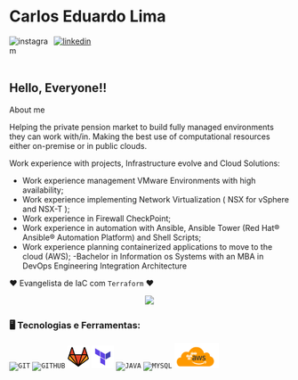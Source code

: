 
<div display="inline-block">
 
 <h1 align="left">Carlos Eduardo Lima</h1>
 <a href="https://www.instagram.com/dudu.lima/">
    <img align="left" width="80px" src="https://i.ibb.co/qkGSp1D/instagram.png" alt="instagram" style="vertical-align:top;">
  </a> 

  <a href="https://www.linkedin.com/in/carlos-eduardo-lima-b13573113/">
    <img width="80px" src="https://i.ibb.co/RyZx12b/linkedin.png" alt="linkedin" style="vertical-align:top;">
  </a>
</div>

</br>
</br>

## Hello, Everyone!!

About me

Helping the private pension market to build fully managed environments they can work with/in. Making the best use of computational resources either on-premise or in public clouds.

Work experience with projects, Infrastructure evolve and Cloud Solutions:
- Work experience management VMware Environments with high availability;
- Work experience implementing Network Virtualization ( NSX for vSphere and NSX-T ); 
- Work experience in Firewall CheckPoint;
- Work experience in automation with Ansible, Ansible Tower (Red Hat® Ansible® Automation Platform) and Shell Scripts;
- Work experience planning containerized applications to move to the cloud (AWS);
-Bachelor in Information os Systems with an MBA in DevOps Engineering Integration Architecture


❤ Evangelista de IaC com `Terraform` ❤

<p align="center">
  <img src="https://super.abril.com.br/wp-content/uploads/2016/09/super_imggato_digitando_0.gif" width="350">
</p>

### 🖥️ Tecnologias e Ferramentas: 
<code><img width="40px" src="https://cdn.jsdelivr.net/gh/devicons/devicon/icons/git/git-original.svg" title = "GIT"/></code>
<code><img width="40px" src="https://cdn.jsdelivr.net/gh/devicons/devicon/icons/github/github-original.svg" title = "GITHUB"/></code>
<code><img width="40px" src="img/gitlab.webp" title = "GITLAB"/></code>
<code><img width="40px" src="img/terraform-logo.png" title = "TERRAFORM"/></code>
<code><img width="40px" src="https://cdn.jsdelivr.net/gh/devicons/devicon/icons/java/java-original.svg" title = "JAVA"/></code>
<code><img width="40px" src="https://cdn.jsdelivr.net/gh/devicons/devicon/icons/mysql/mysql-original.svg" title = "MYSQL"/></code>
<code><img width="80px" src="img/aws.png" title = "AWS"/></code>



</br>

<!---
kduchagaslima/kduchagaslima is a ✨ special ✨ repository because its `README.md` (this file) appears on your GitHub profile.
You can click the Preview link to take a look at your changes.
--->
